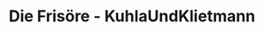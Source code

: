 ---
title: "Die Frisöre - KuhlaUndKlietmann"
url: /cottbus/die-frisoere-kuhlaundklietmann/
shop: Friseur
---